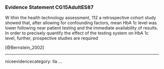### Evidence Statement CG15AdultES87
W ithin the health technology assessment, 112 a retrospective cohort study showed that, after allowing for confounding factors, mean HbA 1c level was lower following near patient testing and the immediate availability of results. In order to precisely quantify the effect of the testing system on HbA 1c level, further, prospective studies are required

[@Bernstein_2002]

---
niceevidencecategory: IIa
...



